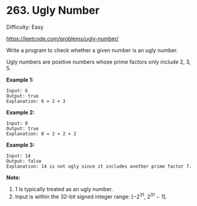 # 263. Ugly Number

Difficulty: Easy

https://leetcode.com/problems/ugly-number/

Write a program to check whether a given number is an ugly number.

Ugly numbers are positive numbers whose prime factors only include 2, 3, 5.

**Example 1:**
```
Input: 6
Output: true
Explanation: 6 = 2 × 3
```

**Example 2:**
```
Input: 8
Output: true
Explanation: 8 = 2 × 2 × 2
```

**Example 3:**
```
Input: 14
Output: false 
Explanation: 14 is not ugly since it includes another prime factor 7.
```

**Note:**

1. 1 is typically treated as an ugly number.
2. Input is within the 32-bit signed integer range: [−2<sup>31</sup>,  2<sup>31</sup> − 1].
